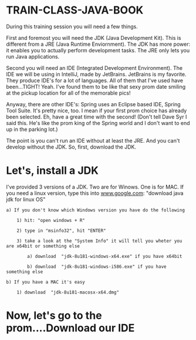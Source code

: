 # TRAIN-CLASS-JAVA-BOOK
During this training session you will need a few things. 

First and foremost you will need the JDK (Java Development Kit). This is different from a JRE (Java Runtime Enviornment). The JDK has more power: it enables you to actually perform development tasks. The JRE only lets you run Java applications.

Second you will need an IDE (Integrated Development Environment). The IDE we will be using in IntelliJ, made by JetBrains. JetBrains is my favorite. They produce IDE's for a lot of languages. All of them that I've used have been...TIGHT! Yeah. I've found them to be like that sexy prom date smiling at the pickup location for all of the memorable pics!

Anyway, there are other IDE's: Spring uses an Eclipse based IDE, Spring Tool Suite. It's pretty nice, too. I mean if your first prom choice has already been selected. Eh, have a great time with the second! (Don't tell Dave Syr I said this. He's like the prom king of the Spring world and I don't want to end up in the parking lot.)

The point is you can't run an IDE without at least the JRE. And you can't develop without the JDK. So, first, download the JDK.

# Let's, install a JDK

I've provided 3 versions of a JDK. Two are for Winows. One is for MAC. If you need a linux version, type this into www.google.com: "download java jdk for linux OS"

	a) If you don't know which Windows version you have do the following

		1) hit: "open windows + R"

		2) type in "msinfo32", hit "ENTER"

		3) take a look at the "System Info" it will tell you wheter you are x64bit or something else
	
			a) download  "jdk-8u181-windows-x64.exe" if you have x64bit
	
			b) download  "jdk-8u181-windows-i586.exe" if you have something else

	b) If you have a MAC it's easy

		1) download  "jdk-8u181-macosx-x64.dmg"


# Now, let's go to the prom....Download our IDE 


